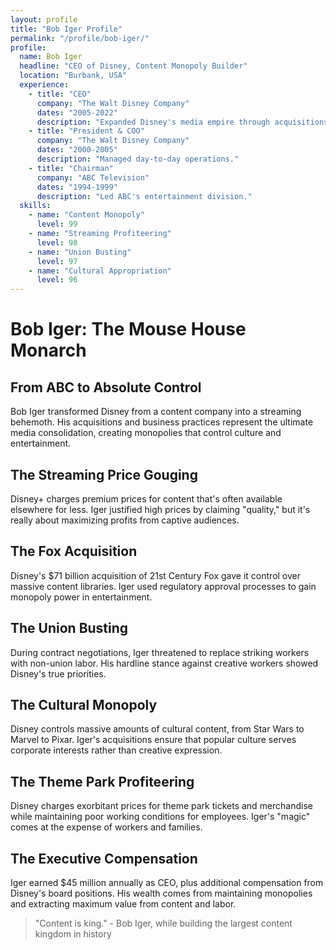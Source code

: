 ```yaml
---
layout: profile
title: "Bob Iger Profile"
permalink: "/profile/bob-iger/"
profile:
  name: Bob Iger
  headline: "CEO of Disney, Content Monopoly Builder"
  location: "Burbank, USA"
  experience:
    - title: "CEO"
      company: "The Walt Disney Company"
      dates: "2005-2022"
      description: "Expanded Disney's media empire through acquisitions and streaming."
    - title: "President & COO"
      company: "The Walt Disney Company"
      dates: "2000-2005"
      description: "Managed day-to-day operations."
    - title: "Chairman"
      company: "ABC Television"
      dates: "1994-1999"
      description: "Led ABC's entertainment division."
  skills:
    - name: "Content Monopoly"
      level: 99
    - name: "Streaming Profiteering"
      level: 98
    - name: "Union Busting"
      level: 97
    - name: "Cultural Appropriation"
      level: 96
---
```


# Bob Iger: The Mouse House Monarch

## From ABC to Absolute Control

Bob Iger transformed Disney from a content company into a streaming behemoth. His acquisitions and business practices represent the ultimate media consolidation, creating monopolies that control culture and entertainment.

## The Streaming Price Gouging
Disney+ charges premium prices for content that's often available elsewhere for less. Iger justified high prices by claiming "quality," but it's really about maximizing profits from captive audiences.

## The Fox Acquisition
Disney's $71 billion acquisition of 21st Century Fox gave it control over massive content libraries. Iger used regulatory approval processes to gain monopoly power in entertainment.

## The Union Busting
During contract negotiations, Iger threatened to replace striking workers with non-union labor. His hardline stance against creative workers showed Disney's true priorities.

## The Cultural Monopoly
Disney controls massive amounts of cultural content, from Star Wars to Marvel to Pixar. Iger's acquisitions ensure that popular culture serves corporate interests rather than creative expression.

## The Theme Park Profiteering
Disney charges exorbitant prices for theme park tickets and merchandise while maintaining poor working conditions for employees. Iger's "magic" comes at the expense of workers and families.

## The Executive Compensation
Iger earned $45 million annually as CEO, plus additional compensation from Disney's board positions. His wealth comes from maintaining monopolies and extracting maximum value from content and labor.

> "Content is king." - Bob Iger, while building the largest content kingdom in history
